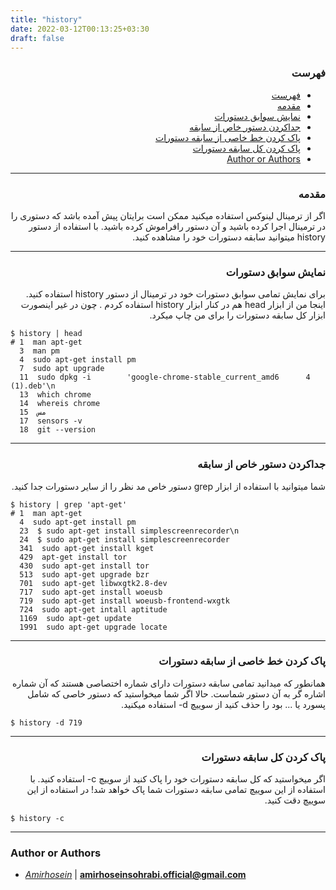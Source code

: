 ```yaml
---
title: "history"
date: 2022-03-12T00:13:25+03:30
draft: false
---
```


<div dir='rtl'>

### فهرست

- [فهرست](#فهرست)
- [مقدمه](#مقدمه)
- [نمایش سوابق دستورات](#نمایش-سوابق-دستورات)
- [جداکردن دستور خاص از سابقه](#جداکردن-دستور-خاص-از-سابقه)
- [پاک کردن خط خاصی از سابقه دستورات](#پاک-کردن-خط-خاصی-از-سابقه-دستورات)
- [پاک کردن کل سابقه دستورات](#پاک-کردن-کل-سابقه-دستورات)
- [Author or Authors](#author-or-authors)
</div>

---
<div dir='rtl'>

### مقدمه
اگر از ترمینال لینوکس استفاده میکنید ممکن است برایتان پیش آمده باشد که دستوری را در ترمینال اجرا کرده باشید و آن دستور رافراموش کرده باشید. با استفاده از دستور history میتوانید سابقه دستورات خود را مشاهده کنید.
</div>

---
<div dir='rtl'>

### نمایش سوابق دستورات
برای نمایش تمامی سوابق دستورات خود در ترمینال از دستور history استفاده کنید.
اینجا من از ابزار head هم در کنار ابزار history استفاده کردم . چون در غیر اینصورت ابزار کل سابقه دستورات را برای من چاپ میکرد.
</div>

    $ history | head
    # 1  man apt-get
      3  man pm
      4  sudo apt-get install pm
      7  sudo apt upgrade
      11  sudo dpkg -i        'google-chrome-stable_current_amd6      4 (1).deb'\n
      13  which chrome
      14  whereis chrome
      15  مس
      17  sensors -v
      18  git --version

---
<div dir='rtl'>

### جداکردن دستور خاص از سابقه
شما میتوانید با استفاده از ابزار grep دستور خاص مد نظر را از سایر دستورات جدا کنید.
</div>

    $ history | grep 'apt-get'
    # 1  man apt-get
      4  sudo apt-get install pm
      23  $ sudo apt-get install simplescreenrecorder\n
      24  $ sudo apt-get install simplescreenrecorder
      341  sudo apt-get install kget
      429  apt-get install tor
      430  sudo apt-get install tor
      513  sudo apt-get upgrade bzr
      701  sudo apt-get libwxgtk2.8-dev
      717  sudo apt-get install woeusb
      719  sudo apt-get install woeusb-frontend-wxgtk
      724  sudo apt-get intall aptitude
      1169  sudo apt-get update
      1991  sudo apt-get upgrade locate
                                    
---
<div dir='rtl'>

### پاک کردن خط خاصی از سابقه دستورات
همانطور که میدانید تمامی سابقه دستورات دارای شماره اختصاصی هستند که آن شماره اشاره گر به آن دستور شماست. حالا اگر شما میخواستید که دستور خاصی که شامل پسورد یا ... بود را حذف کنید از سوییچ d- استفاده میکنید.
</div>

    $ history -d 719
---
<div dir='rtl'>

### پاک کردن کل سابقه دستورات
اگر میخواستید که کل سابقه دستورات خود را پاک کنید از سوییچ c- استفاده کنید.
با استفاده از این سوییچ تمامی سابقه دستورات شما پاک خواهد شد! در استفاده از این سوییچ دقت کنید.
</div>

    $ history -c 

---
### Author or Authors

- *[Amirhosein](https://github.com/amirhoseinsb)* | **<amirhoseinsohrabi.official@gmail.com>**
